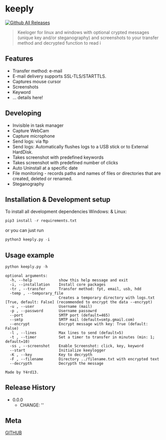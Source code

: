 # keeply
[![Github All Releases](https://img.shields.io/github/downloads/atom/atom/total.svg)](https://github.com/Y4rd13/keeply)

> Keeloger for linux and windows with optional crypted messages (unique key and/or steganography) and screenshots to your transfer method and decrypted function to read i

## Features
* Transfer method: e-mail
* E-mail delivery supports SSL-TLS/STARTTLS.
* Captures mouse cursor
* Screenshots
* Keyword
* ... details here!

## Developing
* Invisible in task manager
* Capture WebCam
* Capture microphone
* Send logs: via ftp
* Send logs: Automatically flushes logs to a USB stick or to External HardDisk.
* Takes screenshot with predefined keywords
* Takes screenshot with predefined number of clicks
* Auto Uninstall at a specific date
* File monitoring - records paths and names of files or directories that are created, deleted or renamed.
* Steganography

## Installation & Development setup
To install all development dependencies
Windows: & Linux:
```python
pip3 install -r requirements.txt
```
or you can just run
```python
python3 keeply.py -i
```

## Usage example

```python
python keeply.py -h
```
```
optional arguments:
  -h, --help            show this help message and exit
  -i, --installation    Install core packages
  -tr , --transfer      Transfer method: fpt, email, usb, hdd
  -temp , --temporary_file
                        Creates a temporary directory with logs.txt [True, default: False] (recommended to encrypt the data --encrypt)
  -u , --user           Username (mail)
  -p , --password       Username passowrd
  --port                SMTP port (default=465)
  --smtp                SMTP mail (default=smtp.gmail.com)
  --encrypt             Encrypt message with key: True (default: False)
  -l , --lines          Max lines to send (default=5)
  -t , --timer          Set a timer to transfer in minutes (min: 1; default=10)
  -ss , --screenshot    Enable Screenshot: click, key, keyword
  --start               Initialize keeylogger
  -K , --key            Key to decrypth
  -F , --filename       Directory ../filename.txt with encrypted text
  --decrypth            Decrypth the message

Made by Y4rd13.
```

## Release History

* 0.0.0
    * CHANGE: ''

## Meta

[GITHUB](https://github.com/Y4rd13/)
